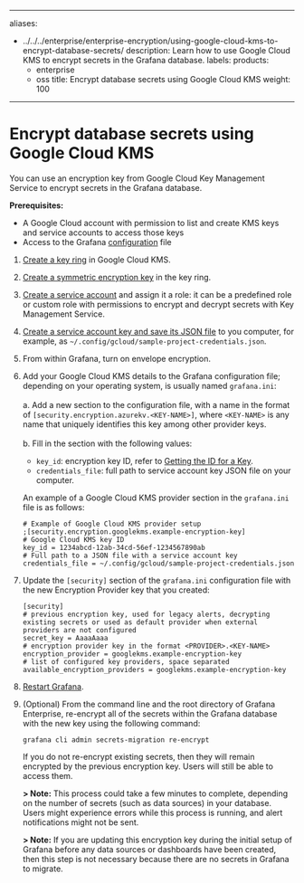 -----

aliases:

- ../../../enterprise/enterprise-encryption/using-google-cloud-kms-to-encrypt-database-secrets/
  description: Learn how to use Google Cloud KMS to encrypt secrets in the Grafana database.
  labels:
  products:
  - enterprise
  - oss
    title: Encrypt database secrets using Google Cloud KMS
    weight: 100

-----

# Encrypt database secrets using Google Cloud KMS

You can use an encryption key from Google Cloud Key Management Service to encrypt secrets in the Grafana database.

**Prerequisites:**

- A Google Cloud account with permission to list and create KMS keys and service accounts to access those keys
- Access to the Grafana [configuration](../../../configure-grafana/#configuration-file-location) file

<!-- end list -->

1. [Create a key ring](https://cloud.google.com/kms/docs/creating-keys#kms-create-key-ring-console) in Google Cloud KMS.

2. [Create a symmetric encryption key](https://cloud.google.com/kms/docs/creating-keys#create_a_key) in the key ring.

3. [Create a service account](https://cloud.google.com/iam/docs/creating-managing-service-accounts#creating) and assign it a role: it can be a predefined role or custom role with permissions to encrypt and decrypt secrets with Key Management Service.

4. [Create a service account key and save its JSON file](https://cloud.google.com/iam/docs/creating-managing-service-account-keys#creating) to you computer, for example, as `~/.config/gcloud/sample-project-credentials.json`.

5. From within Grafana, turn on envelope encryption.

6. Add your Google Cloud KMS details to the Grafana configuration file; depending on your operating system, is usually named `grafana.ini`:
   <br><br>a. Add a new section to the configuration file, with a name in the format of `[security.encryption.azurekv.<KEY-NAME>]`, where `<KEY-NAME>` is any name that uniquely identifies this key among other provider keys.
   <br><br>b. Fill in the section with the following values:
   <br>
   
   - `key_id`: encryption key ID, refer to [Getting the ID for a Key](https://cloud.google.com/kms/docs/getting-resource-ids#getting_the_id_for_a_key_and_version).
   - `credentials_file`: full path to service account key JSON file on your computer.
   
   An example of a Google Cloud KMS provider section in the `grafana.ini` file is as follows:
   
       # Example of Google Cloud KMS provider setup
       ;[security.encryption.googlekms.example-encryption-key]
       # Google Cloud KMS key ID
       key_id = 1234abcd-12ab-34cd-56ef-1234567890ab
       # Full path to a JSON file with a service account key
       credentials_file = ~/.config/gcloud/sample-project-credentials.json

7. Update the `[security]` section of the `grafana.ini` configuration file with the new Encryption Provider key that you created:
   
       [security]
       # previous encryption key, used for legacy alerts, decrypting existing secrets or used as default provider when external providers are not configured
       secret_key = AaaaAaaa
       # encryption provider key in the format <PROVIDER>.<KEY-NAME>
       encryption_provider = googlekms.example-encryption-key
       # list of configured key providers, space separated
       available_encryption_providers = googlekms.example-encryption-key

8. [Restart Grafana](/docs/grafana/latest/installation/restart-grafana/).

9. (Optional) From the command line and the root directory of Grafana Enterprise, re-encrypt all of the secrets within the Grafana database with the new key using the following command:
   
   `grafana cli admin secrets-migration re-encrypt`
   
   If you do not re-encrypt existing secrets, then they will remain encrypted by the previous encryption key. Users will still be able to access them.
   
   **\> Note:** This process could take a few minutes to complete, depending on the number of secrets (such as data sources) in your database. Users might experience errors while this process is running, and alert notifications might not be sent.
   
   **\> Note:** If you are updating this encryption key during the initial setup of Grafana before any data sources or dashboards have been created, then this step is not necessary because there are no secrets in Grafana to migrate.
